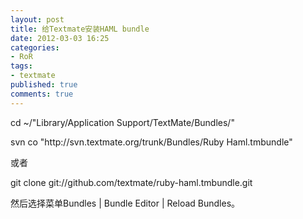 ```yaml
---
layout: post
title: 给Textmate安装HAML bundle
date: 2012-03-03 16:25
categories:
- RoR
tags:
- textmate
published: true
comments: true
---
```

<p><p>cd ~/"Library/Application Support/TextMate/Bundles/"</p>
<p>svn co "http://svn.textmate.org/trunk/Bundles/Ruby Haml.tmbundle"</p>
<p>或者</p>
<p>git clone git://github.com/textmate/ruby-haml.tmbundle.git</p>
<p>然后选择菜单Bundles | Bundle Editor | Reload Bundles。</p></p>
